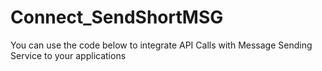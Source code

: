 # Connect_SendShortMSG
You can use the code below to integrate API Calls with Message Sending Service to your applications
